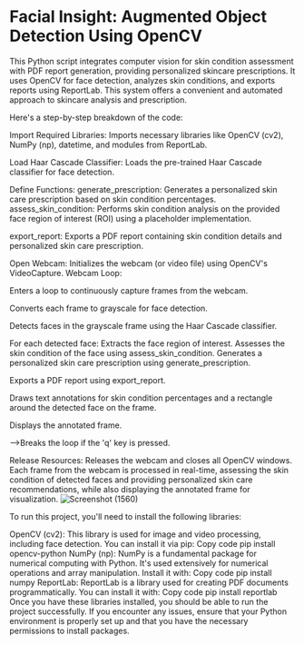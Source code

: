 # Facial Insight: Augmented Object Detection  Using OpenCV
  This Python script integrates computer vision for skin condition assessment with PDF report generation, providing personalized skincare prescriptions. It uses OpenCV for face detection, analyzes skin conditions, and exports reports using ReportLab. This system offers a convenient and automated approach to skincare analysis and prescription.



Here's a step-by-step breakdown of the code:

Import Required Libraries:
Imports necessary libraries like OpenCV (cv2), NumPy (np), datetime, and modules from ReportLab.

Load Haar Cascade Classifier:
Loads the pre-trained Haar Cascade classifier for face detection.

Define Functions:
generate_prescription: Generates a personalized skin care prescription based on skin condition percentages.
assess_skin_condition: Performs skin condition analysis on the provided face region of interest (ROI) using a placeholder implementation.

export_report: Exports a PDF report containing skin condition details and personalized skin care prescription.

Open Webcam:
Initializes the webcam (or video file) using OpenCV's VideoCapture.
Webcam Loop:

Enters a loop to continuously capture frames from the webcam.

Converts each frame to grayscale for face detection.

Detects faces in the grayscale frame using the Haar Cascade classifier.

For each detected face:
Extracts the face region of interest.
Assesses the skin condition of the face using assess_skin_condition.
Generates a personalized skin care prescription using generate_prescription.

Exports a PDF report using export_report.

Draws text annotations for skin condition percentages and a rectangle around the detected face on the frame.

Displays the annotated frame.

-->Breaks the loop if the 'q' key is pressed.

Release Resources:
Releases the webcam and closes all OpenCV windows.
Each frame from the webcam is processed in real-time, assessing the skin condition of detected faces and providing personalized skin care recommendations, while also displaying the annotated frame for visualization.
![Screenshot (1560)](https://github.com/SATYAMSINGH0707/Facial-Insight--Augmented-Object-Detection--Using-OpenCV/assets/97894680/78d4cd92-3ff3-4259-9b7e-1b84e8bf2613)



To run this project, you'll need to install the following libraries:

OpenCV (cv2): This library is used for image and video processing, including face detection. You can install it via pip:
Copy code
pip install opencv-python
NumPy (np): NumPy is a fundamental package for numerical computing with Python. It's used extensively for numerical operations and array manipulation. Install it with:
Copy code
pip install numpy
ReportLab: ReportLab is a library used for creating PDF documents programmatically. You can install it with:
Copy code
pip install reportlab
Once you have these libraries installed, you should be able to run the project successfully. If you encounter any issues, ensure that your Python environment is properly set up and that you have the necessary permissions to install packages.






